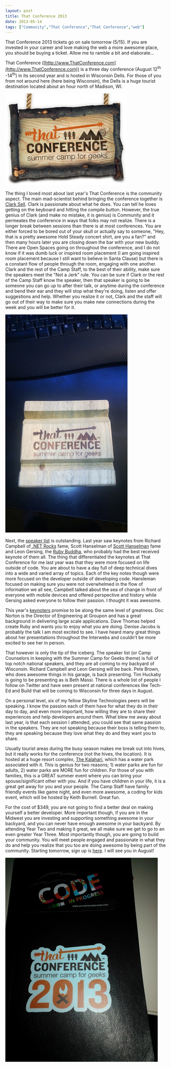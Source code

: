 ```yaml
---
layout: post
title: That Conference 2013
date: 2013-05-14
tags: ["Community","That Conference","That Conference","web"]
---
```


That Conference 2013 tickets go on sale tomorrow (5/15). If you are invested in your career and love making the web a more awesome place, you should be buying a ticket. Allow me to ramble a bit and elaborate...

That Conference ([http://www.ThatConference.com](http://www.ThatConference.com)) is a three day conference (August 12<sup>th</sup> -14<sup>th</sup>) in its second year and is hosted in Wisconsin Dells. For those of you from not around here (here being Wisconsin), the Dells is a huge tourist destination located about an hour north of Madison, WI.

![](051413_1125_ThatConfere1.png)

The thing I loved most about last year's That Conference is the community aspect. The main mad-scientist behind bringing the conference together is [Clark Sell](http://csell.net/). Clark is passionate about what he does. You can tell he loves getting on the keyboard and hitting the compile button. However, the true genius of Clark (and make no mistake, it is genius) is Community and it permeates the conference in ways that folks may not realize. There is a longer break between sessions than there is at most conferences. You are either forced to be bored out of your skull or actually say to someone, "Hey, that is a pretty awesome Hold Steady concert shirt, are you a fan?" and then many hours later you are closing down the bar with your new buddy. There are Open Spaces going on throughout the conference, and I do not know if it was dumb luck or inspired room placement (I am going inspired room placement because I still want to believe in Santa Clause) but there is a constant flow of people through the room, engaging with one another. Clark and the rest of the Camp Staff, to the best of their ability, make sure the speakers meet the "Not a Jerk" rule. You can be sure if Clark or the rest of the Camp Staff know the speaker, then that speaker is going to be someone you can go up to after their talk, or anytime during the conference and bend their ear and they will stop what they're doing, listen and offer suggestions and help. Whether you realize it or not, Clark and the staff will go out of their way to make sure you make new connections during the week and you will be better for it.

![](051413_1125_ThatConfere2.jpg)

Next, the [speaker list](http://www.thatconference.com/Speakers) is outstanding. Last year saw keynotes from Richard Campbell of[ .NET Rocks](http://www.dotnetrocks.com) fame, Scott Hanselman of [Scott Hanselman](http://www.hanselman.com/) fame and Leon Gersing, the [Ruby Buddha](http://about.me/leongersing), who probably had the best received keynote of them all. The thing that differentiated the keynotes at That Conference for me last year was that they were more focused on life outside of code. You are about to have a day full of deep technical dives into a wide and varied array of topics. Each of the key notes though were more focused on the developer outside of developing code. Hansleman focused on making sure you were not overwhelmed in the flow of information we all see, Campbell talked about the sea of change in front of everyone with mobile devices and offered perspective and history while Gersing asked everyone to follow their passion. I thought it was awesome.

This year's [keynoters](http://viewer.expresspigeon.com/view_online?v=nw4iq517o5pj4xjjowmwkyyaios35756dxb559mt37smo61mqbtegc18tj46zz3mca17i1jc3gx74xpzgogo697zqcgsgynyatizmpa) promise to be along the same level of greatness. Doc Norton is the Director of Engineering at Groupon and has a great background in delivering large scale applications. Dave Thomas helped create Ruby and wants you to enjoy what you are doing. Denise Jacobs is probably the talk I am most excited to see. I have heard many great things about her presentations throughout the Interwebs and couldn't be more excited to see her in person.

That however is only the tip of the iceberg. The speaker list (or Camp Counselors in keeping with the Summer Camp for Geeks theme) is full of top notch national speakers, and they are all coming to my backyard of Wisconsin. Richard Campbell and Leon Gersing will be back. Pete Brown, who does awesome things in his garage, is back presenting. Tim Huckaby is going to be presenting as is Beth Massi. There is a whole list of people I follow on Twitter and have seen present at national conferences like Tech-Ed and Build that will be coming to Wisconsin for three days in August.

On a personal level, six of my fellow Skyline Technologies peers will be speaking. I know the passion each of them have for what they do in their day to day, and even more important, how willing they are to share their experiences and help developers around them. What blew me away about last year, is that each session I attended, you could see that same passion in the speakers. They are not speaking because their boss is telling them to, they are speaking because they love what they do and they want you to share.

Usually tourist areas during the busy season makes me break out into hives, but it really works for the conference (not the hives, the location). It is hosted at a huge resort complex, [The Kalahari](http://www.kalahariresorts.com/wi/), which has a water park associated with it. This is genius for two reasons; 1) water parks are fun for adults, 2) water parks are MORE fun for children. For those of you with families, this is a GREAT summer event where you can bring your spouse/significant other with you. And if you have children in your life, it is a great get away for you and your people. The Camp Staff have family friendly events like game night, and even more awesome, a coding for kids event, which will be hosted by Keith Burnell. Great fun.

For the cost of $349, you are not going to find a better deal on making yourself a better developer. More important though, if you are in the Midwest you are investing and supporting something awesome in your backyard, and you can never have enough awesome in your backyard. By attending Year Two and making it great, we all make sure we get to go to an even greater Year Three. Most importantly though, you are going to build your community. You will meet people engaged and passionate in what they do and help you realize that you too are doing awesome by being part of the community. Starting tomorrow, sign up is [here](http://thatconference2013.eventbrite.com/). I will see you in August!

![](051413_1125_ThatConfere3.jpg)